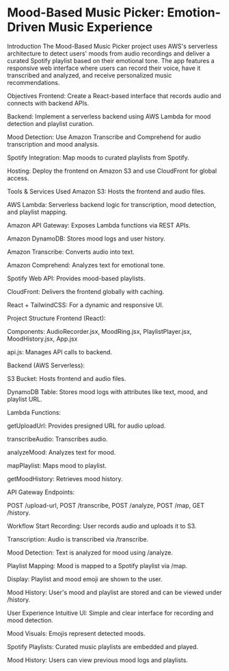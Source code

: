# Mood-Based Music Picker: Emotion-Driven Music Experience

Introduction
The Mood-Based Music Picker project uses AWS's serverless architecture to detect users' moods from audio recordings and deliver a curated Spotify playlist based on their emotional tone. The app features a responsive web interface where users can record their voice, have it transcribed and analyzed, and receive personalized music recommendations.

Objectives
Frontend: Create a React-based interface that records audio and connects with backend APIs.

Backend: Implement a serverless backend using AWS Lambda for mood detection and playlist curation.

Mood Detection: Use Amazon Transcribe and Comprehend for audio transcription and mood analysis.

Spotify Integration: Map moods to curated playlists from Spotify.

Hosting: Deploy the frontend on Amazon S3 and use CloudFront for global access.

Tools & Services Used
Amazon S3: Hosts the frontend and audio files.

AWS Lambda: Serverless backend logic for transcription, mood detection, and playlist mapping.

Amazon API Gateway: Exposes Lambda functions via REST APIs.

Amazon DynamoDB: Stores mood logs and user history.

Amazon Transcribe: Converts audio into text.

Amazon Comprehend: Analyzes text for emotional tone.

Spotify Web API: Provides mood-based playlists.

CloudFront: Delivers the frontend globally with caching.

React + TailwindCSS: For a dynamic and responsive UI.

Project Structure
Frontend (React):

Components: AudioRecorder.jsx, MoodRing.jsx, PlaylistPlayer.jsx, MoodHistory.jsx, App.jsx

api.js: Manages API calls to backend.

Backend (AWS Serverless):

S3 Bucket: Hosts frontend and audio files.

DynamoDB Table: Stores mood logs with attributes like text, mood, and playlist URL.

Lambda Functions:

getUploadUrl: Provides presigned URL for audio upload.

transcribeAudio: Transcribes audio.

analyzeMood: Analyzes text for mood.

mapPlaylist: Maps mood to playlist.

getMoodHistory: Retrieves mood history.

API Gateway Endpoints:

POST /upload-url, POST /transcribe, POST /analyze, POST /map, GET /history.

Workflow
Start Recording: User records audio and uploads it to S3.

Transcription: Audio is transcribed via /transcribe.

Mood Detection: Text is analyzed for mood using /analyze.

Playlist Mapping: Mood is mapped to a Spotify playlist via /map.

Display: Playlist and mood emoji are shown to the user.

Mood History: User's mood and playlist are stored and can be viewed under /history.

User Experience
Intuitive UI: Simple and clear interface for recording and mood detection.

Mood Visuals: Emojis represent detected moods.

Spotify Playlists: Curated music playlists are embedded and played.

Mood History: Users can view previous mood logs and playlists.

